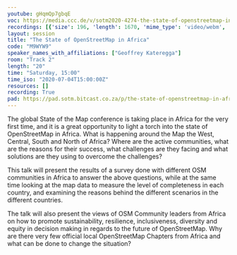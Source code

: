 ```yaml
---
youtube: gHqmQp7gbqE
voc: https://media.ccc.de/v/sotm2020-4274-the-state-of-openstreetmap-in-africa
recordings: [{'size': 196, 'length': 1670, 'mime_type': 'video/webm', 'language': 'eng', 'filename': 'sotm2020-4274-eng-The_State_of_OpenStreetMap_in_Africa_webm-hd.webm', 'state': 'new', 'folder': 'webm-hd', 'high_quality': True, 'width': 1920, 'height': 1080, 'updated_at': '2020-07-13T00:34:16.423+02:00', 'recording_url': 'https://cdn.media.ccc.de/events/sotm/2020/webm-hd/sotm2020-4274-eng-The_State_of_OpenStreetMap_in_Africa_webm-hd.webm', 'url': 'https://media.ccc.de/public/recordings/47410', 'event_url': 'https://media.ccc.de/public/events/8b94149b-3d58-5576-ac51-94d5baa532c3', 'conference_url': 'https://media.ccc.de/public/conferences/sotm2020'}, {'size': 51, 'length': 1670, 'mime_type': 'video/mp4', 'language': 'eng', 'filename': 'sotm2020-4274-eng-The_State_of_OpenStreetMap_in_Africa_sd.mp4', 'state': 'new', 'folder': 'h264-sd', 'high_quality': False, 'width': 720, 'height': 576, 'updated_at': '2020-07-13T00:15:41.810+02:00', 'recording_url': 'https://cdn.media.ccc.de/events/sotm/2020/h264-sd/sotm2020-4274-eng-The_State_of_OpenStreetMap_in_Africa_sd.mp4', 'url': 'https://media.ccc.de/public/recordings/47408', 'event_url': 'https://media.ccc.de/public/events/8b94149b-3d58-5576-ac51-94d5baa532c3', 'conference_url': 'https://media.ccc.de/public/conferences/sotm2020'}, {'size': 67, 'length': 1670, 'mime_type': 'video/webm', 'language': 'eng', 'filename': 'sotm2020-4274-eng-The_State_of_OpenStreetMap_in_Africa_webm-sd.webm', 'state': 'new', 'folder': 'webm-sd', 'high_quality': False, 'width': 720, 'height': 576, 'updated_at': '2020-07-13T00:15:08.266+02:00', 'recording_url': 'https://cdn.media.ccc.de/events/sotm/2020/webm-sd/sotm2020-4274-eng-The_State_of_OpenStreetMap_in_Africa_webm-sd.webm', 'url': 'https://media.ccc.de/public/recordings/47407', 'event_url': 'https://media.ccc.de/public/events/8b94149b-3d58-5576-ac51-94d5baa532c3', 'conference_url': 'https://media.ccc.de/public/conferences/sotm2020'}, {'size': 25, 'length': 1670, 'mime_type': 'audio/mpeg', 'language': 'eng', 'filename': 'sotm2020-4274-eng-The_State_of_OpenStreetMap_in_Africa_mp3.mp3', 'state': 'new', 'folder': 'mp3', 'high_quality': False, 'width': 0, 'height': 0, 'updated_at': '2020-07-13T00:13:22.477+02:00', 'recording_url': 'https://cdn.media.ccc.de/events/sotm/2020/mp3/sotm2020-4274-eng-The_State_of_OpenStreetMap_in_Africa_mp3.mp3', 'url': 'https://media.ccc.de/public/recordings/47406', 'event_url': 'https://media.ccc.de/public/events/8b94149b-3d58-5576-ac51-94d5baa532c3', 'conference_url': 'https://media.ccc.de/public/conferences/sotm2020'}, {'size': 160, 'length': 1670, 'mime_type': 'video/mp4', 'language': 'eng', 'filename': 'sotm2020-4274-eng-The_State_of_OpenStreetMap_in_Africa_hd.mp4', 'state': 'new', 'folder': 'h264-hd', 'high_quality': True, 'width': 1920, 'height': 1080, 'updated_at': '2020-07-12T23:57:15.929+02:00', 'recording_url': 'https://cdn.media.ccc.de/events/sotm/2020/h264-hd/sotm2020-4274-eng-The_State_of_OpenStreetMap_in_Africa_hd.mp4', 'url': 'https://media.ccc.de/public/recordings/47400', 'event_url': 'https://media.ccc.de/public/events/8b94149b-3d58-5576-ac51-94d5baa532c3', 'conference_url': 'https://media.ccc.de/public/conferences/sotm2020'}]
layout: session
title: "The State of OpenStreetMap in Africa"
code: "M9WYW9"
speaker_names_with_affiliations: ["Geoffrey Kateregga"]
room: "Track 2"
length: "20"
time: "Saturday, 15:00"
time_iso: "2020-07-04T15:00:00Z"
resources: []
recording: True
pad: https://pad.sotm.bitcast.co.za/p/the-state-of-openstreetmap-in-africa
---
```

The global State of the Map conference is taking place in Africa for the very first time, and it is a great opportunity to light a torch into the state of OpenStreetMap in Africa. What is happening around the Map the West, Central, South and North of Africa? Where are the active communities, what are the reasons for their success, what challenges are they facing and what solutions are they using to overcome the challenges? 
 
This talk will present the results of a survey done with different OSM communities in Africa to answer the above questions, while at the same time looking at the map data to measure the level of completeness in each country, and examining the reasons behind the different scenarios in the different countries. 
 
The talk will also present the views of OSM Community leaders from Africa on how to promote sustainability, resilience, inclusiveness, diversity and equity in decision making in regards to the future of OpenStreetMap. Why are there very few official local OpenStreetMap Chapters from Africa and what can be done to change the situation?
